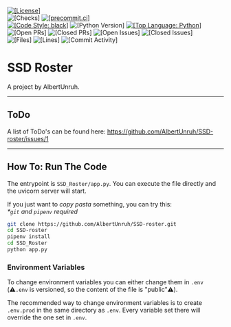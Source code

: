 <a href="https://choosealicense.com/licenses/agpl-3.0/"><img src="https://img.shields.io/github/license/AlbertUnruh/SSD-roster?label=License"  alt="[License]"></a></br>
<img src="https://img.shields.io/github/checks-status/AlbertUnruh/SSD-roster/develop?label=Checks&logo=GitHub" alt="[Checks]">
<a href="https://results.pre-commit.ci/latest/github/AlbertUnruh/SSD-roster/develop"><img src="https://results.pre-commit.ci/badge/github/AlbertUnruh/SSD-roster/develop.svg" alt="[precommit.ci]"></a>
</br>
<a href="https://github.com/psf/black"><img src="https://img.shields.io/badge/Code%20Style-black-000000.svg" alt="[Code Style: black]"></a>
<img src="https://img.shields.io/badge/dynamic/json?url=https%3A%2F%2Fraw.githubusercontent.com%2FAlbertUnruh%2FSSD-roster%2Fdevelop%2FPipfile.lock&query=%24._meta.requires.python_full_version&logo=python&label=Python%20Version" alt="[Python Version]">
<a href="https://www.python.org"><img src="https://img.shields.io/github/languages/top/AlbertUnruh/SSD-roster?label=Python&logo=Python" alt="[Top Language: Python]"></a>
</br>
<img src="https://img.shields.io/github/issues-pr-raw/AlbertUnruh/SSD-roster?label=Open%20PRss" alt="[Open PRs]">
<img src="https://img.shields.io/github/issues-pr-closed-raw/AlbertUnruh/SSD-roster?label=Closed%20PRs" alt="[Closed PRs]">
<img src="https://img.shields.io/github/issues-raw/AlbertUnruh/SSD-roster?label=Open%20Issues" alt="[Open Issues]">
<img src="https://img.shields.io/github/issues-closed-raw/AlbertUnruh/SSD-roster?label=Closed%20Issues" alt="[Closed Issues]">
</br>
<img src="https://img.shields.io/github/directory-file-count/AlbertUnruh/SSD-roster?label=Files" alt="[Files]">
<img src="https://img.shields.io/tokei/lines/github/AlbertUnruh/SSD-roster?label=Lines" alt="[Lines]">
<img src="https://img.shields.io/github/commit-activity/m/AlbertUnruh/SSD-roster?label=Commit%20Activity" alt="[Commit Activity]">


# SSD Roster
A project by AlbertUnruh.


---

## ToDo
A list of ToDo's can be found here: https://github.com/AlbertUnruh/SSD-roster/issues/1


---

## How To: Run The Code
The entrypoint is `SSD_Roster/app.py`. You can execute the file directly and the uvicorn server will start.

If you just want to *copy pasta* something, you can try this:
</br>*\*`git` and `pipenv` required*
```sh
git clone https://github.com/AlbertUnruh/SSD-roster.git
cd SSD-roster
pipenv install
cd SSD_Roster
python app.py
```

### Environment Variables
To change environment variables you can either change them in `.env` (⚠️`.env` is versioned, so the content of the file is "public"⚠️).

The recommended way to change environment variables is to create `.env.prod` in the same directory as `.env`.
Every variable set there will override the one set in `.env`.
